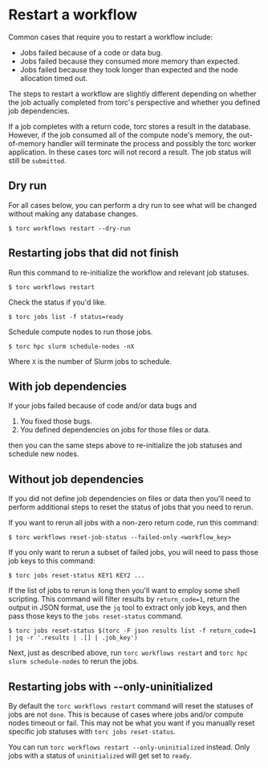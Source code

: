 # Restart a workflow

Common cases that require you to restart a workflow include:

- Jobs failed because of a code or data bug.
- Jobs failed because they consumed more memory than expected.
- Jobs failed because they took longer than expected and the node allocation timed out.

The steps to restart a workflow are slightly different depending on whether the job actually
completed from torc's perspective and whether you defined job dependencies.

If a job completes with a return code, torc stores a result in the database. However, if the job
consumed all of the compute node's memory, the out-of-memory handler will terminate the process and
possibly the torc worker application. In these cases torc will not record a result. The job status
will still be `submitted`.

## Dry run

For all cases below, you can perform a dry run to see what will be changed without making any
database changes.

```console
$ torc workflows restart --dry-run
```

## Restarting jobs that did not finish

Run this command to re-initialize the workflow and relevant job statuses.

```console
$ torc workflows restart
```

Check the status if you'd like.

```console
$ torc jobs list -f status=ready
```

Schedule compute nodes to run those jobs.

```console
$ torc hpc slurm schedule-nodes -nX
```

Where `X` is the number of Slurm jobs to schedule.

## With job dependencies

If your jobs failed because of code and/or data bugs and

1. You fixed those bugs.
2. You defined dependencies on jobs for those files or data.

then you can the same steps above to re-initialize the job statuses and schedule new nodes.

## Without job dependencies

If you did not define job dependencies on files or data then you'll need to perform additional
steps to reset the status of jobs that you need to rerun.

If you want to rerun all jobs with a non-zero return code, run this command:

```console
$ torc workflows reset-job-status --failed-only <workflow_key>
```

If you only want to rerun a subset of failed jobs, you will need to pass those job keys to this
command:

```console
$ torc jobs reset-status KEY1 KEY2 ...
```

If the list of jobs to rerun is long then you'll want to employ some shell scripting. This command
will filter results by `return_code=1`, return the output in JSON format, use the `jq` tool to
extract only job keys, and then pass those keys to the `jobs reset-status` command.

```console
$ torc jobs reset-status $(torc -F json results list -f return_code=1 | jq -r '.results | .[] | .job_key')
```

Next, just as described above, run `torc workflows restart` and `torc hpc slurm schedule-nodes`
to rerun the jobs.

## Restarting jobs with --only-uninitialized

By default the `torc workflows restart` command will reset the statuses of jobs are not `done`.
This is because of cases where jobs and/or compute nodes timeout or fail. This may not be what you
want if you manually reset specific job statuses with `torc jobs reset-status`.

You can run `torc workflows restart --only-uninitialized` instead. Only jobs with a status of
`uninitialized` will get set to `ready`.
